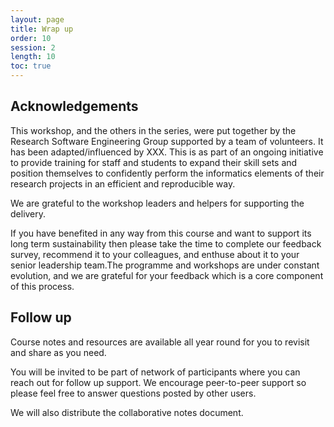 ```yaml
---
layout: page
title: Wrap up
order: 10
session: 2
length: 10
toc: true
---
```


## Acknowledgements

This workshop, and the others in the series, were put together by the Research Software Engineering Group supported by a team of volunteers. It has been adapted/influenced by XXX. This is as part of an ongoing initiative to provide training for staff and students to expand their skill sets and position themselves to confidently perform the informatics elements of their research projects in an efficient and reproducible way.

We are grateful to the workshop leaders and helpers for supporting the delivery.

If you have benefited in any way from this course and want to support its long term sustainability then please take the time to complete our feedback survey, recommend it to your colleagues, and enthuse about it to your senior leadership team.The programme and workshops are under constant evolution, and we are grateful for your feedback which is a core component of this process.

## Follow up

Course notes and resources are available all year round for you to revisit and share as you need.

You will be invited to be part of network of participants where you can reach out for follow up support. We encourage peer-to-peer support so please feel free to answer questions posted by other users. 

We will also distribute the collaborative notes document. 
